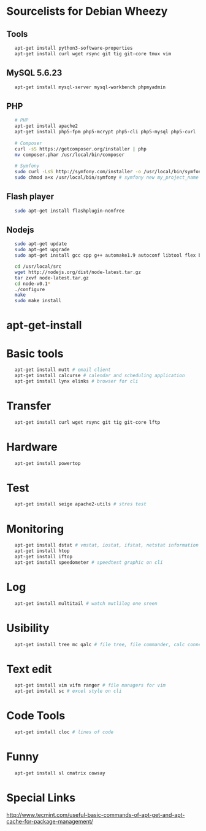 # Sourcelists for Debian Wheezy

## Tools
```bash
   apt-get install python3-software-properties
   apt-get install curl wget rsync git tig git-core tmux vim
````
## MySQL 5.6.23
```bash
   apt-get install mysql-server mysql-workbench phpmyadmin
```
## PHP 
```bash
   # PHP
   apt-get install apache2 
   apt-get install php5-fpm php5-mcrypt php5-cli php5-mysql php5-curl
   
   # Composer
   curl -sS https://getcomposer.org/installer | php
   mv composer.phar /usr/local/bin/composer
   
   # Symfony
   sudo curl -LsS http://symfony.com/installer -o /usr/local/bin/symfony
   sudo chmod a+x /usr/local/bin/symfony # symfony new my_project_name
```
## Flash player 

```bash
   sudo apt-get install flashplugin-nonfree
```
## Nodejs
```bash
   sudo apt-get update
   sudo apt-get upgrade
   sudo apt-get install gcc cpp g++ automake1.9 autoconf libtool flex bison python-software-properties

   cd /usr/local/src
   wget http://nodejs.org/dist/node-latest.tar.gz
   tar zxvf node-latest.tar.gz
   cd node-v0.1*
   ./configure
   make
   sudo make install
```
# apt-get-install

# Basic tools
```bash
   apt-get install mutt # email client
   apt-get install calcurse # calendar and scheduling application
   apt-get install lynx elinks # browser for cli 
```
# Transfer
```bash
   apt-get install curl wget rsync git tig git-core lftp
```
# Hardware
```bash
   apt-get install powertop 
```
# Test
```bash
   apt-get install seige apache2-utils # stres test
```
# Monitoring
```bash
   apt-get install dstat # vmstat, iostat, ifstat, netstat information > http://dag.wiee.rs/home-made/dstat/
   apt-get install htop
   apt-get install iftop 
   apt-get install speedometer # speedtest graphic on cli
```
# Log
```bash
   apt-get install multitail # watch mutlilog one sreen
```
# Usibility
```bash
   apt-get install tree mc qalc # file tree, file commander, calc connected net
```
# Text edit
```bash
   apt-get install vim vifm ranger # file managers for vim
   apt-get install sc # excel style on cli
```
# Code Tools
```bash
   apt-get install cloc # lines of code
```
# Funny
```bash
   apt-get install sl cmatrix cowsay
```
# Special Links
http://www.tecmint.com/useful-basic-commands-of-apt-get-and-apt-cache-for-package-management/
